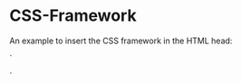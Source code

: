 # CSS-Framework

An example to insert the CSS framework in the HTML head:

`
<link rel="stylesheet" media="all" href="/css/preset/preset.css" />

<link rel="stylesheet" media="all" href="/css/container/container.css" />
<link rel="stylesheet" media="(min-width: 0px)" href="/css/container/container-meta-bp-0.css" />
<link rel="stylesheet" media="(min-width: 576px)" href="/css/container/container-meta-bp-576.css" />
<link rel="stylesheet" media="(min-width: 768px)" href="/css/container/container-meta-bp-768.css" />
<link rel="stylesheet" media="(min-width: 992px)" href="/css/container/container-meta-bp-992.css" />
<link rel="stylesheet" media="(min-width: 1200px)" href="/css/container/container-meta-bp-1200.css" />

<link rel="stylesheet" media="all" href="/css/spacing/spacing.css" />
<link rel="stylesheet" media="(min-width: 0px)" href="/css/spacing/spacing-meta-bp-0.css" />
<link rel="stylesheet" media="(min-width: 576px)" href="/css/spacing/spacing-meta-bp-576.css" />
<link rel="stylesheet" media="(min-width: 768px)" href="/css/spacing/spacing-meta-bp-768.css" />
<link rel="stylesheet" media="(min-width: 992px)" href="/css/spacing/spacing-meta-bp-992.css" />
<link rel="stylesheet" media="(min-width: 1200px)" href="/css/spacing/spacing-meta-bp-1200.css" />

<link rel="stylesheet" media="all" href="/css/flex/flex.css" />
<link rel="stylesheet" media="(min-width: 0px)" href="/css/flex/flex-meta-bp-0.css" />
<link rel="stylesheet" media="(min-width: 576px)" href="/css/flex/flex-meta-bp-576.css" />
<link rel="stylesheet" media="(min-width: 768px)" href="/css/flex/flex-meta-bp-768.css" />
<link rel="stylesheet" media="(min-width: 992px)" href="/css/flex/flex-meta-bp-992.css" />
<link rel="stylesheet" media="(min-width: 1200px)" href="/css/flex/flex-meta-bp-1200.css" />

<link rel="stylesheet" media="all" href="/css/grid/grid.css" />
<link rel="stylesheet" media="(min-width: 0px)" href="/css/grid/grid-meta-bp-0.css" />
<link rel="stylesheet" media="(min-width: 576px)" href="/css/grid/grid-meta-bp-576.css" />
<link rel="stylesheet" media="(min-width: 768px)" href="/css/grid/grid-meta-bp-768.css" />
<link rel="stylesheet" media="(min-width: 992px)" href="/css/grid/grid-meta-bp-992.css" />
<link rel="stylesheet" media="(min-width: 1200px)" href="/css/grid/grid-meta-bp-1200.css" />

<link rel="stylesheet" media="all" href="/css/position/position.css" />
<link rel="stylesheet" media="(min-width: 0px)" href="/css/position/position-meta-bp-0.css" />
<link rel="stylesheet" media="(min-width: 576px)" href="/css/position/position-meta-bp-576.css" />
<link rel="stylesheet" media="(min-width: 768px)" href="/css/position/position-meta-bp-768.css" />
<link rel="stylesheet" media="(min-width: 992px)" href="/css/position/position-meta-bp-992.css" />
<link rel="stylesheet" media="(min-width: 1200px)" href="/css/position/position-meta-bp-1200.css" />

<link rel="stylesheet" media="all" href="/css/text/text.css" />
<link rel="stylesheet" media="(min-width: 0px)" href="/css/text/text-meta-bp-0.css" />
<link rel="stylesheet" media="(min-width: 576px)" href="/css/text/text-meta-bp-576.css" />
<link rel="stylesheet" media="(min-width: 768px)" href="/css/text/text-meta-bp-768.css" />
<link rel="stylesheet" media="(min-width: 992px)" href="/css/text/text-meta-bp-992.css" />
<link rel="stylesheet" media="(min-width: 1200px)" href="/css/text/text-meta-bp-1200.css" />

<link rel="stylesheet" media="all" href="/css/border/border.css" />
<link rel="stylesheet" media="(min-width: 0px)" href="/css/border/border-meta-bp-0.css" />
<link rel="stylesheet" media="(min-width: 576px)" href="/css/border/border-meta-bp-576.css" />
<link rel="stylesheet" media="(min-width: 768px)" href="/css/border/border-meta-bp-768.css" />
<link rel="stylesheet" media="(min-width: 992px)" href="/css/border/border-meta-bp-992.css" />
<link rel="stylesheet" media="(min-width: 1200px)" href="/css/border/border-meta-bp-1200.css" />
`
